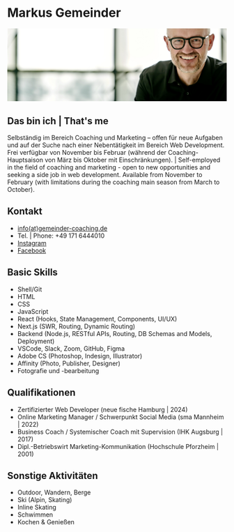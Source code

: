 # Markus Gemeinder

<img src="/images/markusGemeinder_03.24_11_Banner_Website_3-1.jpg">

## Das bin ich | That's me

Selbständig im Bereich Coaching und Marketing – offen für neue Aufgaben und auf der Suche nach einer Nebentätigkeit im Bereich Web Development. Frei verfügbar von November bis Februar (während der Coaching-Hauptsaison von März bis Oktober mit Einschränkungen). | Self-employed in the field of coaching and marketing - open to new opportunities and seeking a side job in web development. Available from November to February (with limitations during the coaching main season from March to October).

## Kontakt

- [info(at)gemeinder-coaching.de](mailto:inf@gemeinder-coaching.de)
- Tel. | Phone: +49 171 6444010
- [Instagram](https://www.instagram.com/gemeindercoaching)
- [Facebook](https://www.facebook.com/gemeindercoaching)

## Basic Skills

- Shell/Git
- HTML
- CSS
- JavaScript
- React (Hooks, State Management, Components, UI/UX)
- Next.js (SWR, Routing, Dynamic Routing)
- Backend (Node.js, RESTful APIs, Routing, DB Schemas and Models, Deployment)
- VSCode, Slack, Zoom, GitHub, Figma
- Adobe CS (Photoshop, Indesign, Illustrator)
- Affinity (Photo, Publisher, Designer)
- Fotografie und -bearbeitung

## Qualifikationen

- Zertifizierter Web Developer (neue fische Hamburg | 2024)
- Online Marketing Manager / Schwerpunkt Social Media (sma Mannheim | 2022)
- Business Coach / Systemischer Coach mit Supervision (IHK Augsburg | 2017)
- Dipl.-Betriebswirt Marketing-Kommunikation (Hochschule Pforzheim | 2001)

## Sonstige Aktivitäten

- Outdoor, Wandern, Berge
- Ski (Alpin, Skating)
- Inline Skating
- Schwimmen
- Kochen & Genießen
